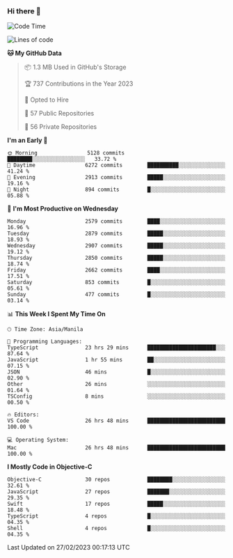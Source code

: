 ### Hi there 👋

<!--START_SECTION:waka-->
![Code Time](http://img.shields.io/badge/Code%20Time-3%2C681%20hrs%2014%20mins-blue)

![Lines of code](https://img.shields.io/badge/From%20Hello%20World%20I%27ve%20Written-28.1%20million%20lines%20of%20code-blue)

**🐱 My GitHub Data** 

> 📦 1.3 MB Used in GitHub's Storage 
 > 
> 🏆 737 Contributions in the Year 2023
 > 
> 💼 Opted to Hire
 > 
> 📜 57 Public Repositories 
 > 
> 🔑 56 Private Repositories 
 > 
**I'm an Early 🐤** 

```text
🌞 Morning                5128 commits        ████████░░░░░░░░░░░░░░░░░   33.72 % 
🌆 Daytime                6272 commits        ██████████░░░░░░░░░░░░░░░   41.24 % 
🌃 Evening                2913 commits        █████░░░░░░░░░░░░░░░░░░░░   19.16 % 
🌙 Night                  894 commits         █░░░░░░░░░░░░░░░░░░░░░░░░   05.88 % 
```
📅 **I'm Most Productive on Wednesday** 

```text
Monday                   2579 commits        ████░░░░░░░░░░░░░░░░░░░░░   16.96 % 
Tuesday                  2879 commits        █████░░░░░░░░░░░░░░░░░░░░   18.93 % 
Wednesday                2907 commits        █████░░░░░░░░░░░░░░░░░░░░   19.12 % 
Thursday                 2850 commits        █████░░░░░░░░░░░░░░░░░░░░   18.74 % 
Friday                   2662 commits        ████░░░░░░░░░░░░░░░░░░░░░   17.51 % 
Saturday                 853 commits         █░░░░░░░░░░░░░░░░░░░░░░░░   05.61 % 
Sunday                   477 commits         █░░░░░░░░░░░░░░░░░░░░░░░░   03.14 % 
```


📊 **This Week I Spent My Time On** 

```text
🕑︎ Time Zone: Asia/Manila

💬 Programming Languages: 
TypeScript               23 hrs 29 mins      ██████████████████████░░░   87.64 % 
JavaScript               1 hr 55 mins        ██░░░░░░░░░░░░░░░░░░░░░░░   07.15 % 
JSON                     46 mins             █░░░░░░░░░░░░░░░░░░░░░░░░   02.90 % 
Other                    26 mins             ░░░░░░░░░░░░░░░░░░░░░░░░░   01.64 % 
TSConfig                 8 mins              ░░░░░░░░░░░░░░░░░░░░░░░░░   00.50 % 

🔥 Editors: 
VS Code                  26 hrs 48 mins      █████████████████████████   100.00 % 

💻 Operating System: 
Mac                      26 hrs 48 mins      █████████████████████████   100.00 % 
```

**I Mostly Code in Objective-C** 

```text
Objective-C              30 repos            ████████░░░░░░░░░░░░░░░░░   32.61 % 
JavaScript               27 repos            ███████░░░░░░░░░░░░░░░░░░   29.35 % 
Swift                    17 repos            █████░░░░░░░░░░░░░░░░░░░░   18.48 % 
TypeScript               4 repos             █░░░░░░░░░░░░░░░░░░░░░░░░   04.35 % 
Shell                    4 repos             █░░░░░░░░░░░░░░░░░░░░░░░░   04.35 % 
```




 Last Updated on 27/02/2023 00:17:13 UTC
<!--END_SECTION:waka-->


<!--
**rad182/rad182** is a ✨ _special_ ✨ repository because its `README.md` (this file) appears on your GitHub profile.

Here are some ideas to get you started:

- 🔭 I’m currently working on ...
- 🌱 I’m currently learning ...
- 👯 I’m looking to collaborate on ...
- 🤔 I’m looking for help with ...
- 💬 Ask me about ...
- 📫 How to reach me: ...
- 😄 Pronouns: ...
- ⚡ Fun fact: ...
-->

